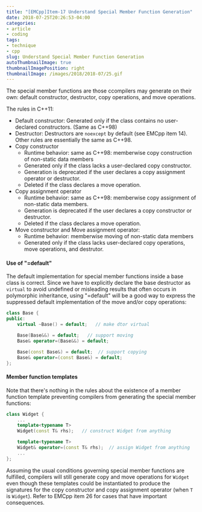 ```yaml
---
title: "[EMCpp]Item-17 Understand Special Member Function Generation"
date: 2018-07-25T20:26:53-04:00
categories:
- article
- coding
tags:
- technique
- cpp
slug: Understand Special Member Function Generation
autoThumbnailImage: true
thumbnailImagePosition: right
thumbnailImage: /images/2018/2018-07/25.gif
---
```


The special member functions are those ccompilers may generate on their own: default constructor, destructor, copy operations, and move operations.
<!--more-->

The rules in C++11:

* Default constructor: Generated only if the class contains no user-declared constructors. (Same as C++98)
* Destructor: Destructors are `noexcept` by default (see EMCpp item 14). Other rules are essentially the same as C++98.
* Copy constructor
    - Runtime behavior: same as C++98: memberwise copy construction of non-static data members
    - Generated only if the class lacks a user-declared copy constructor.
    - Generation is deprecated if the user declares a copy assignment operator or destructor.
    - Deleted if the class declares a move operation.
* Copy assignment operator
    - Runtime behavior: same as C++98: memberwise copy assignment of non-static data members.
    - Generation is deprecated if the user declares a copy constructor or destructor.
    - Deleted if the class declares a move operation.
* Move constructor and Move assignment operator:
    - Runtime behavior: memberwise moving of non-static data members
    - Generated only if the class lacks user-declared copy operations, move operations, and destrutor.

#### Use of "=default"

The default implementation for special member functions inside a base class is correct. Since we have to explicitly declare the base destructor as `virtual` to avoid undefined or misleading results that often occurs in polymorphic inheritance, using  "=default" will be a good way to express the suppressed default implementation of the move and/or copy operations:

```cpp
class Base {
public:
    virtual ~Base() = default;   // make dtor virtual

    Base(Base&&) = default;   // support moving
    Base& operator=(Base&&) = default; 

    Base(const Base&) = default;  // support copying
    Base& operator=(const Base&) = default;
};
```

#### Member function templates

Note that there's nothing in the rules about the existence of a member function template preventing compilers from generating the special member functions:

```cpp
class Widget {
    ...
    template<typename T>
    Widget(const T& rhs);   // construct Widget from anything

    template<typename T>
    Widget& operator=(const T& rhs);  // assign Widget from anything
    ...
};
```

Assuming the usual conditions governing special member functions are fulfilled, compilers will still generate copy and move operations for `Widget` even though these templates could be instantiated to produce the signatures for the copy constructor and copy assignment operator (when `T` is `Widget`). Refer to EMCpp item 26 for cases that have important consequences.
